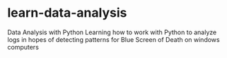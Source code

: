 # learn-data-analysis
Data Analysis with Python
Learning how to work with Python to analyze logs in hopes of detecting patterns for Blue Screen of Death on windows computers
